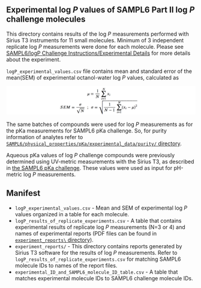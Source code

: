 ## Experimental log *P* values of SAMPL6 Part II log *P* challenge molecules

This directory contains results of the log *P* measurements performed with Sirius T3 instruments for 11 small molecules. 
Minimum of 3 independent replicate log *P* measurements were done for each molecule. 
Please see [SAMPL6/logP Challenge Instructions/Experimental Details](https://github.com/MobleyLab/SAMPL6/blob/master/logP_challenge_instructions.md#experimental-details) for more details about the experiment.

`logP_experimental_values.csv` file contains mean and standard error of the mean(SEM) of experimental octanol-water log *P* values, calculated as

![mean_and_SEM_calculation.png](mean_and_SEM_calculation.png)

The same batches of compounds were used for log *P* measurements as for the pKa measurements for SAMPL6 pKa challenge. So, for purity information of analytes refer to [`SAMPL6/physical_properties/pKa/experimental_data/purity/` directory](https://github.com/MobleyLab/SAMPL6/blob/master/physical_properties/pKa/experimental_data/purity/purity_of_SAMPL6_pKa_compounds_determined_by_LCMS.csv).

Aqueous pKa values of log *P* challenge compounds were previously determined using UV-metric measurements with the Sirius T3, as described in [the SAMPL6 pKa challenge](https://github.com/MobleyLab/SAMPL6/tree/logP_experimental_data/physical_properties/pKa). 
These values were used as input for pH-metric log *P* measurements. 

## Manifest

- `logP_experimental_values.csv` - Mean and SEM of experimental log *P* values organized in a table for each molecule.
- `logP_results_of_replicate_experiments.csv` - A table that contains experimental results of replicate log *P* measurements (N=3 or 4) and names of experimental reports (PDF files can be found in [`experiment_reports\` directory](https://github.com/MobleyLab/SAMPL6/tree/logP_experimental_data/physical_properties/logP/experimental_data/experiment_reports)).
- `experiment_reports/` - This directory contains reports generated by Sirius T3 software for the results of log *P* measurements. Refer to `logP_results_of_replicate_experiments.csv` for matching SAMPL6 molecule IDs to names of the report files.
- `experimental_ID_and_SAMPL6_molecule_ID_table.csv` - A table that matches experimental molecule IDs to SAMPL6 challenge molecule IDs.



